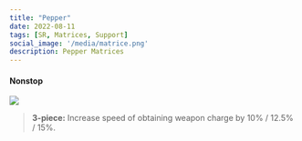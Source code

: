 ```yaml
---
title: "Pepper"
date: 2022-08-11
tags: [SR, Matrices, Support]
social_image: '/media/matrice.png'
description: Pepper Matrices
---
```

#### Nonstop 

![](https://i.postimg.cc/7YdTdKBb/Pepper-m.png)

> **3-piece:** Increase speed of obtaining weapon charge by 10% / 12.5% / 15%.